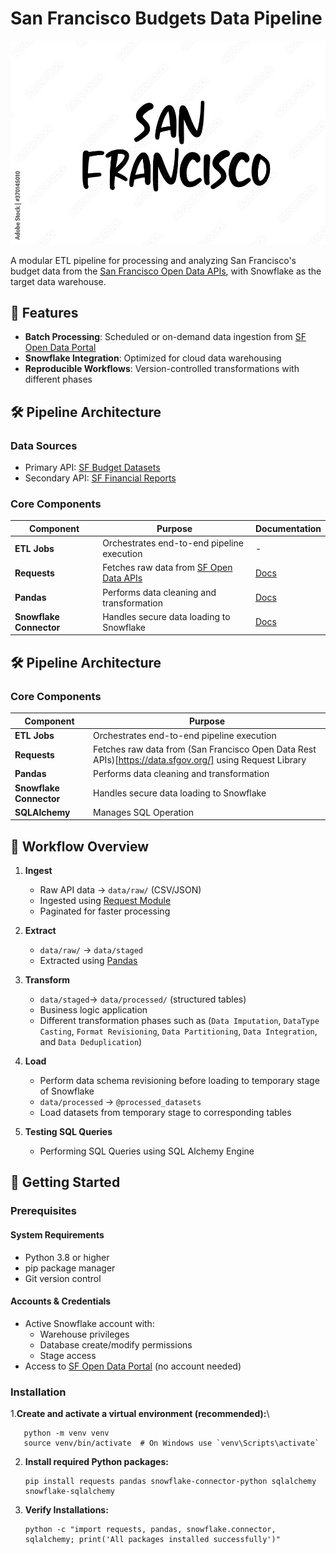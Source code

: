 # San Francisco Budgets Data Pipeline  

![San Francisco](docs/images/san_francisco.jpg)  

A modular ETL pipeline for processing and analyzing San Francisco's budget data from the [San Francisco Open Data APIs](https://datasf.org/opendata/), with Snowflake as the target data warehouse.

## 📌 Features
- **Batch Processing**: Scheduled or on-demand data ingestion from [SF Open Data Portal](https://data.sfgov.org/)
- **Snowflake Integration**: Optimized for cloud data warehousing
- **Reproducible Workflows**: Version-controlled transformations with different phases

## 🛠️ Pipeline Architecture  

### Data Sources
- Primary API: [SF Budget Datasets](https://data.sfgov.org/City-Management-and-Ethics/Budget/xdgd-c79v)
- Secondary API: [SF Financial Reports](https://data.sfgov.org/City-Management-and-Ethics/Financial-Reports/7j6h-6b2q)

### Core Components
| Component               | Purpose                                                                      | Documentation |
|-------------------------|------------------------------------------------------------------------------|---------------|
| **ETL Jobs**            | Orchestrates end-to-end pipeline execution                                   | -             |
| **Requests**            | Fetches raw data from [SF Open Data APIs](https://dev.socrata.com/foundry/data.sfgov.org) | [Docs](https://requests.readthedocs.io/) |
| **Pandas**              | Performs data cleaning and transformation                                    | [Docs](https://pandas.pydata.org/docs/) |
| **Snowflake Connector** | Handles secure data loading to Snowflake                                     | [Docs](https://docs.snowflake.com/en/user-guide/python-connector.html) |

## 🛠️ Pipeline Architecture  

### Core Components
| Component               | Purpose                                                                      |
|-------------------------|------------------------------------------------------------------------------|
| **ETL Jobs**            | Orchestrates end-to-end pipeline execution                                   |
| **Requests**            | Fetches raw data from (San Francisco Open Data Rest APIs)[https://data.sfgov.org/] using Request Library                                       |
| **Pandas**              | Performs data cleaning and transformation                                    |
| **Snowflake Connector** | Handles secure data loading to Snowflake                                     |
| **SQLAlchemy**          | Manages SQL Operation                                                        |

## 🔄 Workflow Overview
1. **Ingest**
   - Raw API data → `data/raw/` (CSV/JSON)
   - Ingested using [Request Module](https://requests.readthedocs.io/)
   - Paginated for faster processing

1. **Extract**  
   - `data/raw/` → `data/staged`
   - Extracted using [Pandas](https://pandas.pydata.org/docs/)

2. **Transform**  
   - `data/staged`→ `data/processed/` (structured tables)
   - Business logic application
   - Different transformation phases such as (`Data Imputation`, `DataType Casting`, `Format Revisioning`, `Data Partitioning`, `Data Integration`, and `Data Deduplication`)

3. **Load**
   - Perform data schema revisioning before loading to temporary stage of Snowflake
   - `data/processed` → `@processed_datasets`
   - Load datasets from temporary stage to corresponding tables

4. **Testing SQL Queries**
   - Performing SQL Queries using SQL Alchemy Engine

## 🚀 Getting Started

### Prerequisites

#### System Requirements
- Python 3.8 or higher
- pip package manager
- Git version control

#### Accounts & Credentials
- Active Snowflake account with:
  - Warehouse privileges
  - Database create/modify permissions
  - Stage access
- Access to [SF Open Data Portal](https://data.sfgov.org/) (no account needed)

### Installation

1.**Create and activate a virtual environment (recommended):**\
   ```
      python -m venv venv
      source venv/bin/activate  # On Windows use `venv\Scripts\activate`
   ```

2. **Install required Python packages:**
   ```
   pip install requests pandas snowflake-connector-python sqlalchemy snowflake-sqlalchemy
   ```

3. **Verify Installations:**
   ```
   python -c "import requests, pandas, snowflake.connector, sqlalchemy; print('All packages installed successfully')"
   ```